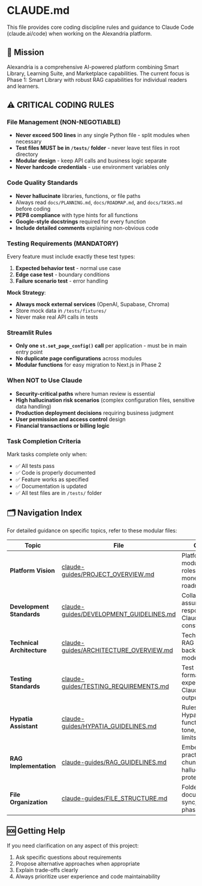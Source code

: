 # CLAUDE.md

This file provides core coding discipline rules and guidance to Claude Code (claude.ai/code) when working on the Alexandria platform.

## 📘 Mission

Alexandria is a comprehensive AI-powered platform combining Smart Library, Learning Suite, and Marketplace capabilities. The current focus is Phase 1: Smart Library with robust RAG capabilities for individual readers and learners.

## ⚠️ CRITICAL CODING RULES

### File Management (NON-NEGOTIABLE)
- **Never exceed 500 lines** in any single Python file - split modules when necessary
- **Test files MUST be in `/tests/` folder** - never leave test files in root directory
- **Modular design** - keep API calls and business logic separate
- **Never hardcode credentials** - use environment variables only

### Code Quality Standards
- **Never hallucinate** libraries, functions, or file paths
- Always read `docs/PLANNING.md`, `docs/ROADMAP.md`, and `docs/TASKS.md` before coding
- **PEP8 compliance** with type hints for all functions
- **Google-style docstrings** required for every function
- **Include detailed comments** explaining non-obvious code

### Testing Requirements (MANDATORY)
Every feature must include exactly these test types:
1. **Expected behavior test** - normal use case
2. **Edge case test** - boundary conditions  
3. **Failure scenario test** - error handling

**Mock Strategy**:
- **Always mock external services** (OpenAI, Supabase, Chroma)
- Store mock data in `/tests/fixtures/`
- Never make real API calls in tests

### Streamlit Rules
- **Only one `st.set_page_config()` call** per application - must be in main entry point
- **No duplicate page configurations** across modules
- **Modular functions** for easy migration to Next.js in Phase 2

### When NOT to Use Claude
- **Security-critical paths** where human review is essential
- **High hallucination risk scenarios** (complex configuration files, sensitive data handling)
- **Production deployment decisions** requiring business judgment
- **User permission and access control** design
- **Financial transactions or billing logic**

### Task Completion Criteria
Mark tasks complete only when:
- ✅ All tests pass
- ✅ Code is properly documented
- ✅ Feature works as specified
- ✅ Documentation is updated
- ✅ All test files are in `/tests/` folder

## 🗂️ Navigation Index

For detailed guidance on specific topics, refer to these modular files:

| **Topic** | **File** | **Contents** |
|-----------|----------|--------------|
| **Platform Vision** | [claude-guides/PROJECT_OVERVIEW.md](claude-guides/PROJECT_OVERVIEW.md) | Platform vision, modules, user roles, monetization roadmap |
| **Development Standards** | [claude-guides/DEVELOPMENT_GUIDELINES.md](claude-guides/DEVELOPMENT_GUIDELINES.md) | Collaboration assumptions, response tone, Claude's constraints |
| **Technical Architecture** | [claude-guides/ARCHITECTURE_OVERVIEW.md](claude-guides/ARCHITECTURE_OVERVIEW.md) | Technical stack, RAG architecture, backend/frontend models |
| **Testing Standards** | [claude-guides/TESTING_REQUIREMENTS.md](claude-guides/TESTING_REQUIREMENTS.md) | Test coverage, formats, expectations for Claude's test outputs |
| **Hypatia Assistant** | [claude-guides/HYPATIA_GUIDELINES.md](claude-guides/HYPATIA_GUIDELINES.md) | Rules for Hypatia's functionality, tone, memory, limits |
| **RAG Implementation** | [claude-guides/RAG_GUIDELINES.md](claude-guides/RAG_GUIDELINES.md) | Embedding best practices, chunking, filters, hallucination protection |
| **File Organization** | [claude-guides/FILE_STRUCTURE.md](claude-guides/FILE_STRUCTURE.md) | Folder rules, documentation sync, task and phase formatting |

## 🆘 Getting Help

If you need clarification on any aspect of this project:
1. Ask specific questions about requirements
2. Propose alternative approaches when appropriate
3. Explain trade-offs clearly
4. Always prioritize user experience and code maintainability